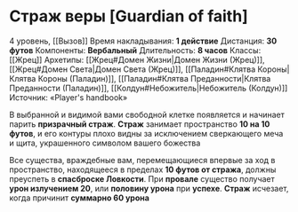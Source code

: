 # Страж веры [Guardian of faith]
4 уровень, [[Вызов]]
Время накладывания: **1 действие**
Дистанция: **30 футов**
Компоненты: **Вербальный**
Длительность: **8 часов**
Классы: [[Жрец]]
Архетипы: [[Жрец#Домен Жизни|Домен Жизни (Жрец)]], [[Жрец#Домен Света|Домен Света (Жрец)]], [[Паладин#Клятва Короны|Клятва Короны (Паладин)]], [[Паладин#Клятва Преданности|Клятва Преданности (Паладин)]], [[Колдун#Небожитель|Небожитель (Колдун)]]
Источник: «Player's handbook»

В выбранной и видимой вами свободной клетке появляется и начинает парить **призрачный страж**. **Страж** занимает пространство **10 на 10 футов**, и его контуры плохо видны за исключением сверкающего меча и щита, украшенного символом вашего божества

Все существа, враждебные вам, перемещающиеся впервые за ход в пространство, находящееся в пределах **10 футов от стража**, должны преуспеть в **спасброске Ловкости**. При **провале** существо получает **урон излучением 20**, или **половину урона** при **успехе**. **Страж** исчезает, когда причинит **суммарно 60 урона**